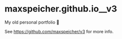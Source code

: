 # maxspeicher.github.io__v3

My old personal portfolio 🎨

See https://github.com/maxspeicher/v3 for more info.
